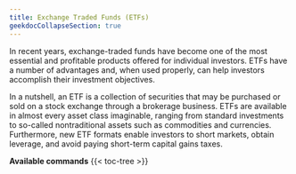 ```yaml
---
title: Exchange Traded Funds (ETFs)
geekdocCollapseSection: true
---
```


In recent years, exchange-traded funds have become one of the most essential and profitable products offered for individual investors. ETFs have a number of advantages and, when used properly, can help investors accomplish their investment objectives.

In a nutshell, an ETF is a collection of securities that may be purchased or sold on a stock exchange through a brokerage business. ETFs are available in almost every asset class imaginable, ranging from standard investments to so-called nontraditional assets such as commodities and currencies. Furthermore, new ETF formats enable investors to short markets, obtain leverage, and avoid paying short-term capital gains taxes.

**Available commands**
{{< toc-tree >}}